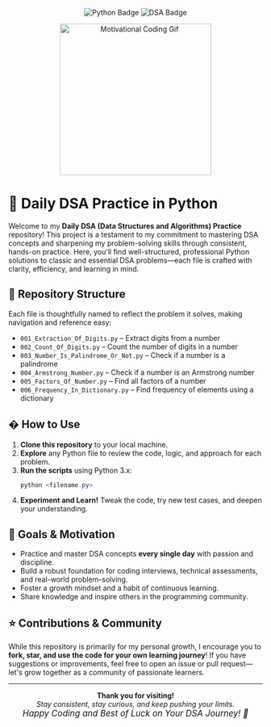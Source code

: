

<p align="center">
  <img src="https://img.shields.io/badge/Python-3.x-blue.svg?logo=python&logoColor=white" alt="Python Badge" />
  <img src="https://img.shields.io/badge/DSA-Practice-orange?style=flat-square&logo=codeforces&logoColor=white" alt="DSA Badge" />
</p>

<p align="center">
  <img src="https://media.giphy.com/media/26ufnwz3wDUli7GU0/giphy.gif" width="300" alt="Motivational Coding Gif" />
</p>

# 🚀 Daily DSA Practice in Python

Welcome to my **Daily DSA (Data Structures and Algorithms) Practice** repository! This project is a testament to my commitment to mastering DSA concepts and sharpening my problem-solving skills through consistent, hands-on practice. Here, you'll find well-structured, professional Python solutions to classic and essential DSA problems—each file is crafted with clarity, efficiency, and learning in mind.


## 📂 Repository Structure
Each file is thoughtfully named to reflect the problem it solves, making navigation and reference easy:

- `001_Extraction_Of_Digits.py` – Extract digits from a number
- `002_Count_Of_Digits.py` – Count the number of digits in a number
- `003_Number_Is_Palindrome_Or_Not.py` – Check if a number is a palindrome
- `004_Armstrong_Number.py` – Check if a number is an Armstrong number
- `005_Factors_Of_Number.py` – Find all factors of a number
- `006_Frequency_In_Dictionary.py` – Find frequency of elements using a dictionary


## �️ How to Use
1. **Clone this repository** to your local machine.
2. **Explore** any Python file to review the code, logic, and approach for each problem.
3. **Run the scripts** using Python 3.x:
   ```powershell
   python <filename.py>
   ```
4. **Experiment and Learn!** Tweak the code, try new test cases, and deepen your understanding.


## 🎯 Goals & Motivation
- Practice and master DSA concepts **every single day** with passion and discipline.
- Build a robust foundation for coding interviews, technical assessments, and real-world problem-solving.
- Foster a growth mindset and a habit of continuous learning.
- Share knowledge and inspire others in the programming community.


## ⭐ Contributions & Community
While this repository is primarily for my personal growth, I encourage you to **fork, star, and use the code for your own learning journey**! If you have suggestions or improvements, feel free to open an issue or pull request—let's grow together as a community of passionate learners.


---


<p align="center">
  <b>Thank you for visiting!</b><br>
  <i>Stay consistent, stay curious, and keep pushing your limits.<br>
  <span style="font-size:1.2em;">Happy Coding and Best of Luck on Your DSA Journey! 🌟</span></i>
</p>
